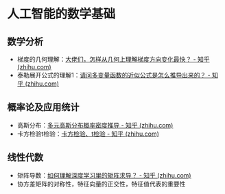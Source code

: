 # 人工智能的数学基础

## 数学分析

* 梯度的几何理解：[大佬们，怎样从几何上理解梯度方向变化最快？ - 知乎 (zhihu.com)](https://www.zhihu.com/question/568036717/answer/2770741889)
* 泰勒展开公式的理解1：[请问多变量函数的近似公式是怎么推导出来的？ - 知乎 (zhihu.com)](https://www.zhihu.com/question/574346434/answer/2829855595)

## 概率论及应用统计

* 高斯分布：[多元高斯分布概率密度推导 - 知乎 (zhihu.com)](https://zhuanlan.zhihu.com/p/62606437)
* 卡方检验t检验：[卡方检验、t检验 - 知乎 (zhihu.com)](https://zhuanlan.zhihu.com/p/35297363)

## 线性代数

* 矩阵导数：[如何理解深度学习里的矩阵求导？ - 知乎 (zhihu.com)](https://www.zhihu.com/question/570336598/answer/2788014801)
* 协方差矩阵的对称性，特征向量的正交性，特征值代表的重要性
